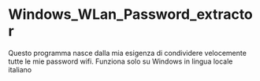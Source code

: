 # Windows_WLan_Password_extractor
Questo programma nasce dalla mia esigenza di condividere velocemente tutte le mie password wifi. Funziona solo su Windows in lingua locale italiano
